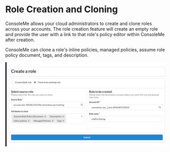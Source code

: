 # Role Creation and Cloning

ConsoleMe allows your cloud administrators to create and clone roles across your accounts. The role creation feature will create an empty role and provide the user with a link to that role's policy editor within ConsoleMe after creation.

ConsoleMe can clone a role's inline policies, managed policies, assume role policy document, tags, and description.

![](../../.gitbook/assets/image%20%286%29.png)
